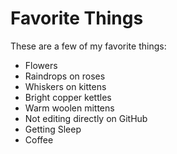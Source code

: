 # Favorite Things

These are a few of my favorite things:

- Flowers
- Raindrops on roses
- Whiskers on kittens
- Bright copper kettles
- Warm woolen mittens
- Not editing directly on GitHub
- Getting Sleep
- Coffee
